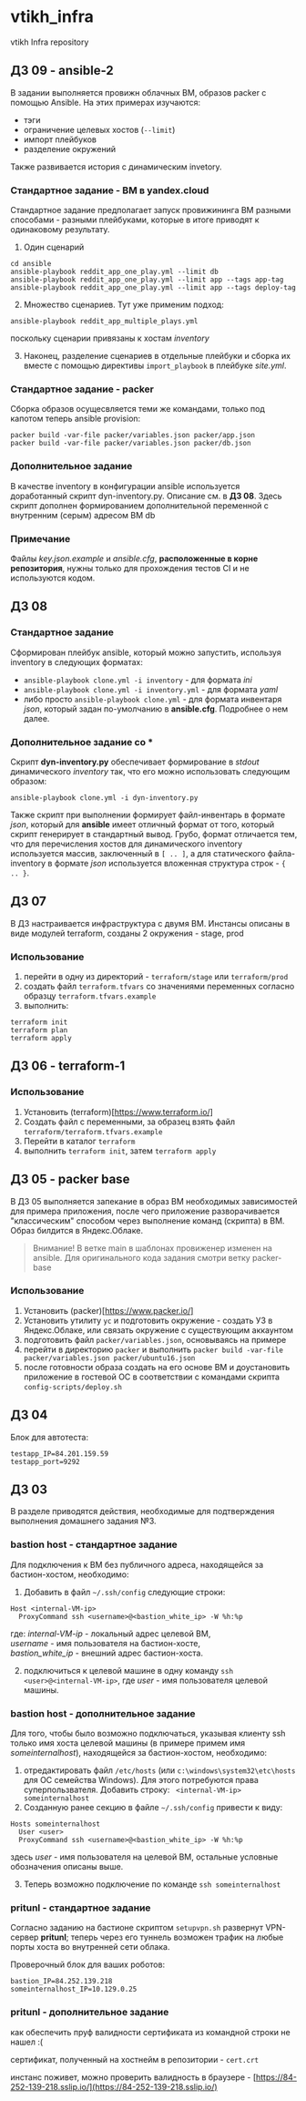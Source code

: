 # vtikh_infra
vtikh Infra repository

## ДЗ 09 - ansible-2

В задании выполняется провижн облачных ВМ, образов packer с помощью Ansible. На этих примерах изучаются:

- тэги
- ограничение целевых хостов (`--limit`)
- импорт плейбуков
- разделение окружений

Также развивается история с динамическим invetory.

### Стандартное задание - ВМ в yandex.cloud

Стандартное задание предполагает запуск провижининга ВМ разными способами - разными плейбуками, которые в итоге приводят к одинаковому результату.

1. Один сценарий
```
cd ansible
ansible-playbook reddit_app_one_play.yml --limit db
ansible-playbook reddit_app_one_play.yml --limit app --tags app-tag
ansible-playbook reddit_app_one_play.yml --limit app --tags deploy-tag
```

2. Множество сценариев. Тут уже применим подход:
```
ansible-playbook reddit_app_multiple_plays.yml
```
поскольку сценарии привязаны к хостам *inventory*

3. Наконец, разделение сценариев в отдельные плейбуки и сборка их вместе с помощью директивы `import_playbook` в плейбуке *site.yml*. 

### Стандартное задание - packer

Сборка образов осущесвляется теми же командами, только под капотом теперь ansible provision:

```
packer build -var-file packer/variables.json packer/app.json
packer build -var-file packer/variables.json packer/db.json
```

### Дополнительное задание

В качестве inventory в конфигурации ansible используется доработанный скрипт dyn-inventory.py. Описание см. в **ДЗ 08**. Здесь скрипт дополнен формированием дополнительной переменной с внутренним (серым) адресом ВМ db

### Примечание

Файлы *key.json.example* и *ansible.cfg*, **расположенные в корне репозитория**, нужны только для прохождения тестов CI и не используются кодом.

## ДЗ 08

### Стандартное задание
Сформирован плейбук ansible, который можно запустить, используя inventory в следующих форматах:

- `ansible-playbook clone.yml -i inventory` - для формата *ini*
- `ansible-playbook clone.yml -i inventory.yml` - для формата *yaml*
- либо просто `ansible-playbook clone.yml` - для формата инвентаря *json*, который задан по-умолчанию в **ansible.cfg**. Подробнее о нем далее.

### Дополнительное задание со \*

Скрипт **dyn-inventory.py** обеспечивает формирование в *stdout* динамического *inventory* так, что его можно использовать следующим образом:

`ansible-playbook clone.yml -i dyn-inventory.py`

Также скрипт при выполнении формирует файл-инвентарь в формате *json*, который для **ansible** имеет отличный формат от того, который скрипт генерирует в стандартный вывод. Грубо, формат отличается тем, что  для перечисления хостов для динамического inventory используется массив, заключенный в `[ .. ]`, а для статического файла-inventory в формате *json* используется вложенная структура строк - `{ .. }`.

## ДЗ 07

В ДЗ настраивается инфраструктура с двумя ВМ. Инстансы описаны в виде модулей terraform, созданы 2 окружения - stage, prod

### Использование

1. перейти в одну из директорий - `terraform/stage` или `terraform/prod`
2. создать файл `terraform.tfvars` со значениями переменных согласно образцу `terraform.tfvars.example`
3. выполнить:

```
terraform init
terraform plan
terraform apply
```

## ДЗ 06 - terraform-1

### Использование

1. Установить (terraform)[https://www.terraform.io/]
2. Создать файл с переменными, за образец взять файл `terraform/terraform.tfvars.example`
3. Перейти в каталог `terraform`
4. выполнить `terraform init`, затем `terraform apply`

## ДЗ 05 - packer base

В ДЗ 05 выполняется запекание в образ ВМ необходимых зависимостей для примера приложения, после чего приложение разворачивается "классическим" способом через выполнение команд (скрипта) в ВМ. Образ билдится в Яндекс.Облаке.

> Внимание! В ветке main в шаблонах провиженер изменен на ansible. Для оригинального кода задания смотри ветку packer-base

### Использование

1. Установить (packer)[https://www.packer.io/]
1. Установить утилиту `yc` и подготовить окружение - создать УЗ в Яндекс.Облаке, или связать окружение с существующим аккаунтом
1. подготовить файл `packer/variables.json`, основываясь на примере
2. перейти в директорию `packer` и выполнить `packer build -var-file packer/variables.json packer/ubuntu16.json`
3. после готовности образа создать на его основе ВМ и доустановить приложение в гостевой ОС в соответствии с командами скрипта `config-scripts/deploy.sh`

## ДЗ 04

Блок для автотеста:
```
testapp_IP=84.201.159.59
testapp_port=9292
```

## ДЗ 03

В разделе приводятся действия, необходимые для подтверждения выполнения домашнего задания №3.

### bastion host - стандартное задание

Для подключения к ВМ без публичного адреса, находящейся за бастион-хостом, необходимо:

1. Добавить в файл `~/.ssh/config` следующие строки:
```
Host <internal-VM-ip>
  ProxyCommand ssh <username>@<bastion_white_ip> -W %h:%p
```
где:
*internal-VM-ip* - локальный адрес целевой ВМ,  
*username* - имя пользователя на бастион-хосте,  
*bastion_white_ip* - внешний адрес бастион-хоста.

2. подключиться к целевой машине в одну команду `ssh <user>@<internal-VM-ip>`,
где *user* - имя пользователя целевой машины.

### bastion host - дополнительное задание

Для того, чтобы было возможно подключаться, указывая клиенту ssh только имя хоста целевой машины (в примере примем имя *someinternalhost*), находящейся за бастион-хостом, необходимо:

1. отредактировать файл `/etc/hosts` (или `c:\windows\system32\etc\hosts` для ОС семейства Windows). Для этого потребуются права суперпользвателя. Добавить строку:
``` <internal-VM-ip> someinternalhost```
2.  Созданную ранее секцию в файле `~/.ssh/config` привести к виду:
```
Hosts someinternalhost
  User <user>
  ProxyCommand ssh <username>@<bastion_white_ip> -W %h:%p
```
здесь *user* - имя пользователя на целевой ВМ, остальные условные обозначения описаны выше.

3. Теперь возможно подключение по команде `ssh someinternalhost`

### pritunl - стандартное задание

Согласно заданию на бастионе скриптом `setupvpn.sh` развернут VPN-сервер **pritunl**; теперь через его туннель возможен трафик на любые порты хоста во внутренней сети облака. 

Проверочный блок для ваших роботов:
```
bastion_IP=84.252.139.218
someinternalhost_IP=10.129.0.25
```

### pritunl - дополнительное задание

как обеспечить пруф валидности сертификата из командной строки не нашел :(

сертификат, полученный на хостнейм в репозитории - `cert.crt`

инстанс поживет, можно проверить валидность в браузере - [https://84-252-139-218.sslip.io/](https://84-252-139-218.sslip.io/)

